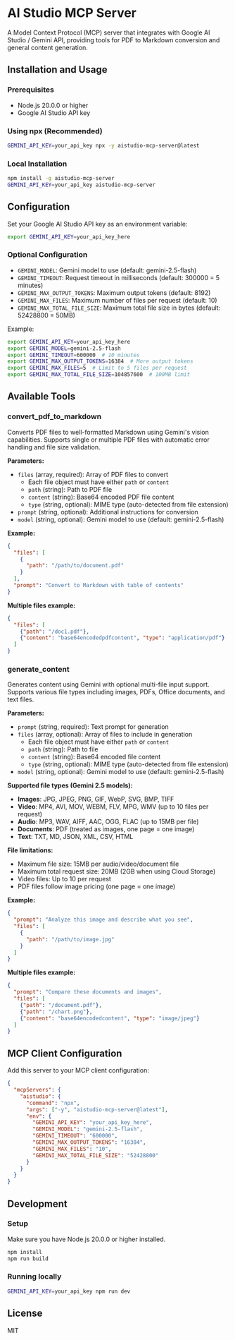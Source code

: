 # AI Studio MCP Server

A Model Context Protocol (MCP) server that integrates with Google AI Studio / Gemini API, providing tools for PDF to Markdown conversion and general content generation.

## Installation and Usage

### Prerequisites

- Node.js 20.0.0 or higher
- Google AI Studio API key

### Using npx (Recommended)

```bash
GEMINI_API_KEY=your_api_key npx -y aistudio-mcp-server@latest
```

### Local Installation

```bash
npm install -g aistudio-mcp-server
GEMINI_API_KEY=your_api_key aistudio-mcp-server
```

## Configuration

Set your Google AI Studio API key as an environment variable:

```bash
export GEMINI_API_KEY=your_api_key_here
```

### Optional Configuration

- `GEMINI_MODEL`: Gemini model to use (default: gemini-2.5-flash)
- `GEMINI_TIMEOUT`: Request timeout in milliseconds (default: 300000 = 5 minutes)
- `GEMINI_MAX_OUTPUT_TOKENS`: Maximum output tokens (default: 8192)
- `GEMINI_MAX_FILES`: Maximum number of files per request (default: 10)
- `GEMINI_MAX_TOTAL_FILE_SIZE`: Maximum total file size in bytes (default: 52428800 = 50MB)

Example:
```bash
export GEMINI_API_KEY=your_api_key_here
export GEMINI_MODEL=gemini-2.5-flash
export GEMINI_TIMEOUT=600000  # 10 minutes
export GEMINI_MAX_OUTPUT_TOKENS=16384  # More output tokens
export GEMINI_MAX_FILES=5  # Limit to 5 files per request
export GEMINI_MAX_TOTAL_FILE_SIZE=104857600  # 100MB limit
```

## Available Tools

### convert_pdf_to_markdown

Converts PDF files to well-formatted Markdown using Gemini's vision capabilities. Supports single or multiple PDF files with automatic error handling and file size validation.

**Parameters:**
- `files` (array, required): Array of PDF files to convert
  - Each file object must have either `path` or `content`
  - `path` (string): Path to PDF file
  - `content` (string): Base64 encoded PDF file content  
  - `type` (string, optional): MIME type (auto-detected from file extension)
- `prompt` (string, optional): Additional instructions for conversion
- `model` (string, optional): Gemini model to use (default: gemini-2.5-flash)

**Example:**
```json
{
  "files": [
    {
      "path": "/path/to/document.pdf"
    }
  ],
  "prompt": "Convert to Markdown with table of contents"
}
```

**Multiple files example:**
```json
{
  "files": [
    {"path": "/doc1.pdf"},
    {"content": "base64encodedpdfcontent", "type": "application/pdf"}
  ]
}
```

### generate_content

Generates content using Gemini with optional multi-file input support. Supports various file types including images, PDFs, Office documents, and text files.

**Parameters:**
- `prompt` (string, required): Text prompt for generation
- `files` (array, optional): Array of files to include in generation
  - Each file object must have either `path` or `content`
  - `path` (string): Path to file
  - `content` (string): Base64 encoded file content
  - `type` (string, optional): MIME type (auto-detected from file extension)
- `model` (string, optional): Gemini model to use (default: gemini-2.5-flash)

**Supported file types (Gemini 2.5 models):**
- **Images**: JPG, JPEG, PNG, GIF, WebP, SVG, BMP, TIFF
- **Video**: MP4, AVI, MOV, WEBM, FLV, MPG, WMV (up to 10 files per request)
- **Audio**: MP3, WAV, AIFF, AAC, OGG, FLAC (up to 15MB per file)
- **Documents**: PDF (treated as images, one page = one image)
- **Text**: TXT, MD, JSON, XML, CSV, HTML

**File limitations:**
- Maximum file size: 15MB per audio/video/document file
- Maximum total request size: 20MB (2GB when using Cloud Storage)
- Video files: Up to 10 per request
- PDF files follow image pricing (one page = one image)

**Example:**
```json
{
  "prompt": "Analyze this image and describe what you see",
  "files": [
    {
      "path": "/path/to/image.jpg"
    }
  ]
}
```

**Multiple files example:**
```json
{
  "prompt": "Compare these documents and images",
  "files": [
    {"path": "/document.pdf"},
    {"path": "/chart.png"},
    {"content": "base64encodedcontent", "type": "image/jpeg"}
  ]
}
```

## MCP Client Configuration

Add this server to your MCP client configuration:

```json
{
  "mcpServers": {
    "aistudio": {
      "command": "npx",
      "args": ["-y", "aistudio-mcp-server@latest"],
      "env": {
        "GEMINI_API_KEY": "your_api_key_here",
        "GEMINI_MODEL": "gemini-2.5-flash",
        "GEMINI_TIMEOUT": "600000",
        "GEMINI_MAX_OUTPUT_TOKENS": "16384",
        "GEMINI_MAX_FILES": "10",
        "GEMINI_MAX_TOTAL_FILE_SIZE": "52428800"
      }
    }
  }
}
```

## Development

### Setup

Make sure you have Node.js 20.0.0 or higher installed.

```bash
npm install
npm run build
```

### Running locally

```bash
GEMINI_API_KEY=your_api_key npm run dev
```

## License

MIT